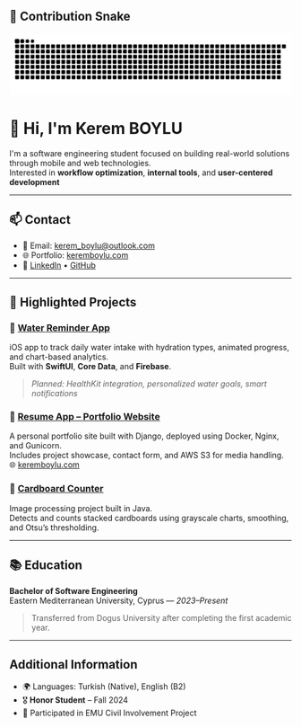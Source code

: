 ## 🐍 Contribution Snake

<picture>
  <source media="(prefers-color-scheme: dark)" srcset="https://github.com/KEREMBOYLU/KEREMBOYLU/blob/output/github-snake-dark.svg" />
  <source media="(prefers-color-scheme: light)" srcset="https://github.com/KEREMBOYLU/KEREMBOYLU/blob/output/github-snake.svg" />
  <img alt="github-snake" src="https://github.com/KEREMBOYLU/KEREMBOYLU/blob/output/github-snake.svg" />
</picture>

# 👋 Hi, I'm Kerem BOYLU

I'm a software engineering student focused on building real-world solutions through mobile and web technologies.  
Interested in **workflow optimization**, **internal tools**, and **user-centered development** 

---

## 📫 Contact
- 📧 Email: [kerem_boylu@outlook.com](mailto:kerem_boylu@outlook.com)  
- 🌐 Portfolio: [keremboylu.com](https://keremboylu.com)  
- 🔗 [LinkedIn](https://linkedin.com/in/kerem-boylu/) • [GitHub](https://github.com/KEREMBOYLU)

---

## 🚀 Highlighted Projects

### 🔹 [Water Reminder App](https://github.com/KEREMBOYLU/Water-Reminder)  
iOS app to track daily water intake with hydration types, animated progress, and chart-based analytics.  
Built with **SwiftUI**, **Core Data**, and **Firebase**.  
> _Planned: HealthKit integration, personalized water goals, smart notifications_

### 🔹 [Resume App – Portfolio Website](https://github.com/KEREMBOYLU/Resume-App)  
A personal portfolio site built with Django, deployed using Docker, Nginx, and Gunicorn.  
Includes project showcase, contact form, and AWS S3 for media handling.  
🌐 [keremboylu.com](https://keremboylu.com)

### 🔹 [Cardboard Counter](https://github.com/KEREMBOYLU/Cardboard-Counter)  
Image processing project built in Java.  
Detects and counts stacked cardboards using grayscale charts, smoothing, and Otsu’s thresholding.

---

## 📚 Education

**Bachelor of Software Engineering**  
Eastern Mediterranean University, Cyprus — *2023–Present*  
> Transferred from Dogus University after completing the first academic year.

---

##  Additional Information

- 🌍 Languages: Turkish (Native), English (B2)
- 🎖️ **Honor Student** – Fall 2024
- 🤝 Participated in EMU Civil Involvement Project  
